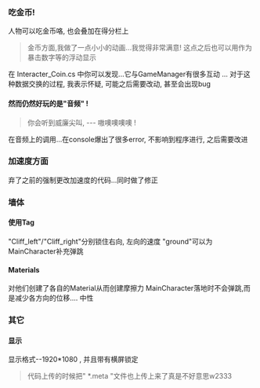 ### 吃金币!
人物可以吃金币咯, 也会叠加在得分栏上

>金币方面,我做了一点小小的动画...我觉得非常满意!
>这点之后也可以用作为暴击数字等的浮动显示

在 Interacter_Coin.cs 中你可以发现...它与GameManager有很多互动 ... 
对于这种数据交换的过程, 我表示怀疑, 可能之后需要改动, 甚至会出现bug
#### 然而仍然好玩的是"音频" !
>你会听到威廉尖叫, --- 嗷噢噢噢噢 !

在音频上的调用...在console爆出了很多error, 不影响到程序进行, 之后需要改进

### 加速度方面
弃了之前的强制更改加速度的代码...同时做了修正

### 墙体
#### 使用Tag
"Cliff_left"/"Cliff_right"分别锁住右向, 左向的速度
"ground"可以为MainCharacter补充弹跳

#### Materials
对他们创建了各自的Material从而创建摩擦力
MainCharacter落地时不会弹跳,而是减少各方向的位移.... 中性

### 其它
#### 显示
显示格式--1920*1080 , 并且带有横屏锁定
>代码上传的时候把" *.meta "文件也上传上来了真是不好意思w2333
